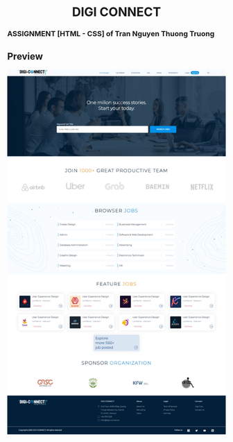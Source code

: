 <h1 align="center">DIGI CONNECT</h1>

### ASSIGNMENT [HTML - CSS] of Tran Nguyen Thuong Truong

## Preview

![Homepage](/public/preview/homepage.jpeg)